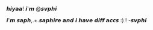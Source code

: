  𝙝𝙞𝙮𝙖𝙖! 𝙞'𝙢 @𝙨𝙫𝙥𝙝𝙞


 𝙞'𝙢 𝙨𝙖𝙥𝙝,.+.𝙨𝙖𝙥𝙝𝙞𝙧𝙚 𝙖𝙣𝙙 𝙞 𝙝𝙖𝙫𝙚 𝙙𝙞𝙛𝙛 𝙖𝙘𝙘𝙨 :)
! 
-𝙨𝙫𝙥𝙝𝙞

<!---
svphi/svphi is a ✨ special ✨ repository because its `README.md` (this file) appears on your GitHub profile.
You can click the Preview link to take a look at your changes.
--->

